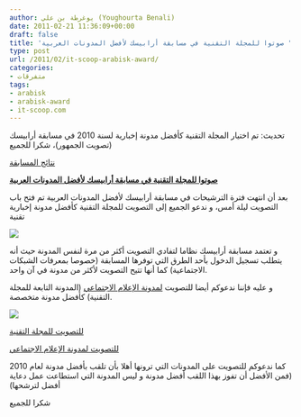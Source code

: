 ```yaml
---
author: يوغرطة بن علي (Youghourta Benali)
date: 2011-02-21 11:36:09+00:00
draft: false
title: 'صوتوا للمجلة التقنية في مسابقة أرابيسك لأفضل المدونات العربية '
type: post
url: /2011/02/it-scoop-arabisk-award/
categories:
- متفرقات
tags:
- arabisk
- arabisk-award
- it-scoop.com
---
```


تحديث: تم اختيار المجلة التقنية كأفضل مدونة إخبارية لسنة 2010 في مسابقة أرابيسك (تصويت الجمهور)، شكرا للجميع




[نتائج المسابقة](http://arabisk-award.com/)




**[صوتوا للمجلة التقنية في مسابقة أرابيسك لأفضل المدونات العربية](https://www.it-scoop.com/2011/02/it-scoop-arabisk-award/)**


بعد أن انتهت فترة الترشيحات في مسابقة أرابيسك لأفضل المدونات العربية تم فتح باب التصويت ليلة أمس، و ندعو الجميع إلى التصويت للمجلة التقنية كأفضل مدونة إخبارية تقنية


[![](https://www.it-scoop.com/wp-content/uploads/it-scoop-logo.png)
](https://www.it-scoop.com/2011/02/it-scoop-arabisk-award/)


و تعتمد مسابقة أرابيسك نظاما لتفادي التصويت أكثر من مرة لنفس المدونة حيث أنه يتطلب تسجيل الدخول بأحد الطرق التي توفرها المسابقة (خصوصا بمعرفات الشبكات الاجتماعية) كما أنها تتيح التصويت لأكثر من مدونة في آن واحد.

و عليه فإننا ندعوكم أيضا للتصويت [لمدونة الإعلام الاجتماعي](https://socialmedia4arab.com/) (المدونة التابعة للمجلة التقنية) كأفضل مدونة متخصصة.


[![](https://socialmedia4arab.com/wp-content/uploads/2010/07/header4.png )
](https://www.it-scoop.com/2011/02/it-scoop-arabisk-award/)


[للتصويت للمجلة التقنية](http://arabisk-award.com/blog.php?id=11)

[للتصويت لمدونة الإعلام الاجتماعي](http://arabisk-award.com/blog.php?id=12)

كما ندعوكم للتصويت على المدونات التي ترونها أهلا بأن تلقب بأفضل مدونة لعام 2010 (فمن الأفضل أن تفوز بهذا اللقب أفضل مدونة و ليس المدونة التي استطاعت عمل دعاية أفضل لترشحها)

شكرا للجميع

